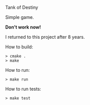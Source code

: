 Tank of Destiny

Simple game.

**Don't work now!**

I returned to this project after 8 years.

How to build:

    > cmake .
    > make

How to run:

    > make run

How to run tests:

    > make test
